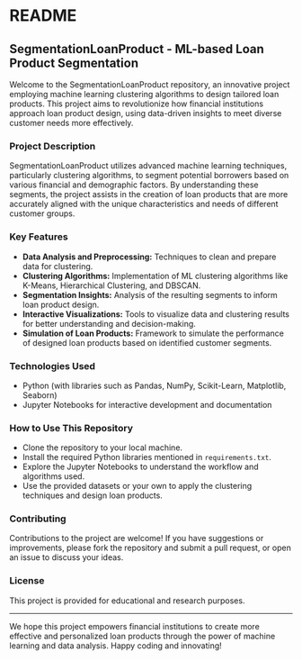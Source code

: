 # README

## SegmentationLoanProduct - ML-based Loan Product Segmentation

Welcome to the SegmentationLoanProduct repository, an innovative project employing machine learning clustering algorithms to design tailored loan products. This project aims to revolutionize how financial institutions approach loan product design, using data-driven insights to meet diverse customer needs more effectively.

### Project Description

SegmentationLoanProduct utilizes advanced machine learning techniques, particularly clustering algorithms, to segment potential borrowers based on various financial and demographic factors. By understanding these segments, the project assists in the creation of loan products that are more accurately aligned with the unique characteristics and needs of different customer groups.

### Key Features

- **Data Analysis and Preprocessing:** Techniques to clean and prepare data for clustering.
- **Clustering Algorithms:** Implementation of ML clustering algorithms like K-Means, Hierarchical Clustering, and DBSCAN.
- **Segmentation Insights:** Analysis of the resulting segments to inform loan product design.
- **Interactive Visualizations:** Tools to visualize data and clustering results for better understanding and decision-making.
- **Simulation of Loan Products:** Framework to simulate the performance of designed loan products based on identified customer segments.

### Technologies Used

- Python (with libraries such as Pandas, NumPy, Scikit-Learn, Matplotlib, Seaborn)
- Jupyter Notebooks for interactive development and documentation

### How to Use This Repository

- Clone the repository to your local machine.
- Install the required Python libraries mentioned in `requirements.txt`.
- Explore the Jupyter Notebooks to understand the workflow and algorithms used.
- Use the provided datasets or your own to apply the clustering techniques and design loan products.



### Contributing

Contributions to the project are welcome! If you have suggestions or improvements, please fork the repository and submit a pull request, or open an issue to discuss your ideas.

### License

This project is provided for educational and research purposes.

---

We hope this project empowers financial institutions to create more effective and personalized loan products through the power of machine learning and data analysis. Happy coding and innovating!
